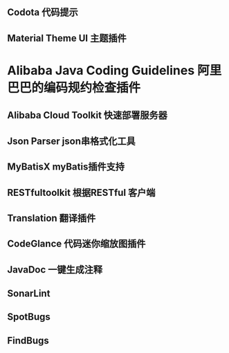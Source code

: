 ## Codota 代码提示

## Material Theme UI  主题插件

# Alibaba Java Coding Guidelines 阿里巴巴的编码规约检查插件

## Alibaba Cloud Toolkit 快速部署服务器

## Json Parser   json串格式化工具

## MyBatisX myBatis插件支持

## RESTfultoolkit 根据RESTful 客户端

## Translation 翻译插件

## CodeGlance 代码迷你缩放图插件

## JavaDoc  一键生成注释

## SonarLint 

## SpotBugs

## FindBugs